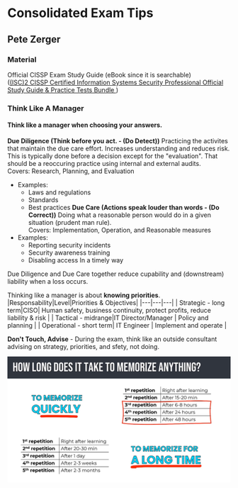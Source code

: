 # Consolidated Exam Tips

## Pete Zerger
### Material
Official CISSP Exam Study Guide (eBook since it is searchable)  
([(ISC)2 CISSP Certified Information Systems Security Professional Official Study Guide & Practice Tests Bundle ](https://www.amazon.com/dp/1119790026/?coliid=INBBVDCHNP1LG&colid=3Q6VXU33L8ATE&psc=1&ref_=lv_ov_lig_dp_it))  

### Think Like A Manager
#### Think like a manager when choosing your answers.
**Due Diligence (Think before you act. - (Do Detect))**
Practicing the activites that maintain the due care effort. Increases understanding and reduces risk. This is typically done before a decision except for the "evaluation". That should be a reoccuring practice using internal and external audits.  
Covers: Research, Planning, and Evaluation  
- Examples:  
	- Laws and regulations
	- Standards
	- Best practices
**Due Care (Actions speak louder than words - (Do Correct))**
Doing what a reasonable person would do in a given situation (prudent man rule).  
Covers: Implementation, Operation, and Reasonable measures  
- Examples:  
	- Reporting security incidents
	- Security awareness training
	- Disabling access In a timely way

Due Diligence and Due Care together reduce cupability and (downstream) liability when a loss occurs.  

Thinking like a manager is about **knowing priorities**.
|Responsability|Level|Priorities & Objectives|
|---|---|---|
| Strategic - long term|CISO| Human safety, business continuity, protect profits, reduce liability & risk |
| Tactical - midrange|IT Director/Manager | Policy and planning |
| Operational - short term| IT Engineer | Implement and operate |

**Don't Touch, Advise** - During the exam, think like an outside consultant advising on strategy, priorities, and sfety, not doing.

![](Pasted%20image%2020230107145518.png)











